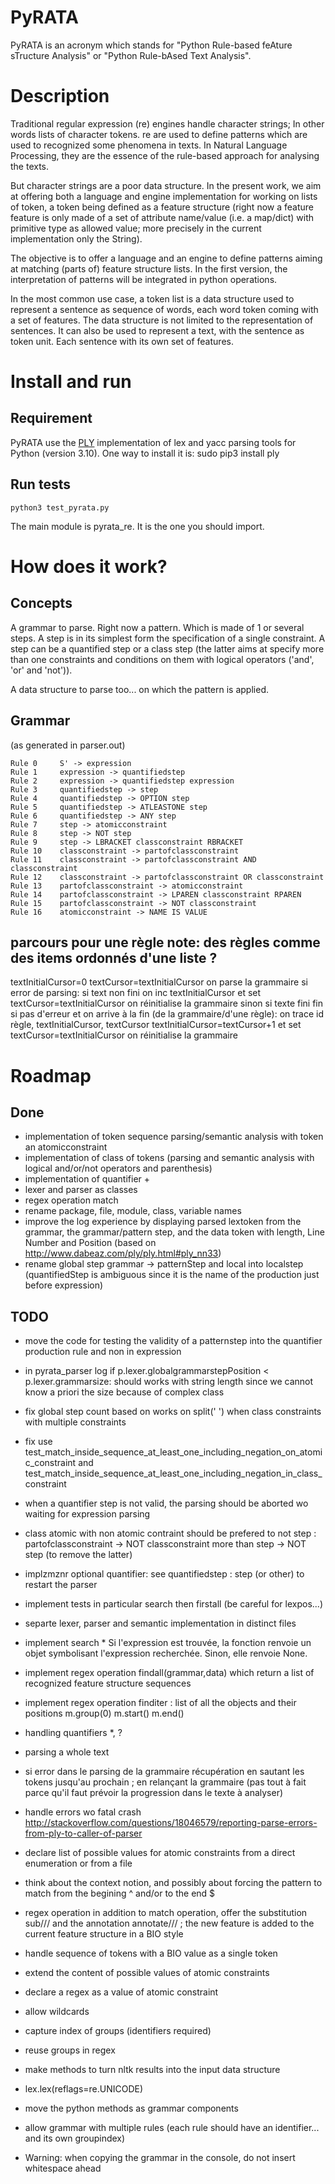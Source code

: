 # PyRATA
PyRATA is an acronym which stands for "Python Rule-based feAture sTructure Analysis" or "Python Rule-bAsed Text Analysis".

# Description
Traditional regular expression (re) engines handle character strings; In other words lists of character tokens.
re are used to define patterns which are used to recognized some phenomena in texts.
In Natural Language Processing, they are the essence of the rule-based approach for analysing the texts.

But character strings are a poor data structure. In the present work, we aim at offering both a language and engine implementation for working on lists of token, a token being defined as a feature structure (right now a feature feature is only made of a set of attribute name/value (i.e. a map/dict) with primitive type as allowed value; more precisely in the current implementation only the String).

The objective is to offer a language and an engine to define patterns aiming at matching (parts of) feature structure lists. In the first version, the interpretation of patterns will be integrated in python operations.

In the most common use case, a token list is a data structure used to represent a sentence as sequence of words, each word token coming with a set of features. 
The data structure is not limited to the representation of sentences. It can also be used to represent a text, with the sentence as token unit. Each sentence with its own set of features.

# Install and run

## Requirement
PyRATA use the [PLY](http://www.dabeaz.com/ply/ply.html "PLY") implementation of lex and yacc parsing tools for Python (version 3.10).
One way to install it is:
    sudo pip3 install ply

## Run tests
    python3 test_pyrata.py

The main module is pyrata_re. It is the one you should import.


# How does it work?

## Concepts 

A grammar to parse. Right now a pattern. Which is made of 1 or several steps. A step is in its simplest form the specification of a single constraint. A step can be a quantified step or a class step (the latter aims at specify more than one constraints and conditions on them with logical operators ('and', 'or' and 'not')).

A data structure to parse too... on which the pattern is applied.

## Grammar

(as generated in parser.out)

    Rule 0     S' -> expression
    Rule 1     expression -> quantifiedstep
    Rule 2     expression -> quantifiedstep expression
    Rule 3     quantifiedstep -> step
    Rule 4     quantifiedstep -> OPTION step
    Rule 5     quantifiedstep -> ATLEASTONE step
    Rule 6     quantifiedstep -> ANY step
    Rule 7     step -> atomicconstraint
    Rule 8     step -> NOT step
    Rule 9     step -> LBRACKET classconstraint RBRACKET
    Rule 10    classconstraint -> partofclassconstraint
    Rule 11    classconstraint -> partofclassconstraint AND classconstraint
    Rule 12    classconstraint -> partofclassconstraint OR classconstraint
    Rule 13    partofclassconstraint -> atomicconstraint
    Rule 14    partofclassconstraint -> LPAREN classconstraint RPAREN
    Rule 15    partofclassconstraint -> NOT classconstraint
    Rule 16    atomicconstraint -> NAME IS VALUE

## parcours pour une règle note: des règles comme des items ordonnés d'une liste ?
textInitialCursor=0
textCursor=textInitialCursor
on parse la grammaire
si error de parsing: 
  si text non fini
    on inc textInitialCursor et set textCursor=textInitialCursor
    on réinitialise la grammaire
  sinon si texte fini
    fin
si pas d'erreur et on arrive à la fin (de la grammaire/d'une règle):
  on trace id règle, textInitialCursor, textCursor
  textInitialCursor=textCursor+1  et set textCursor=textInitialCursor
  on réinitialise la grammaire


# Roadmap

##  Done 
* implementation of token sequence parsing/semantic analysis with token an atomicconstraint
* implementation of class of tokens (parsing and semantic analysis with logical and/or/not operators and parenthesis)
* implementation of quantifier +
* lexer and parser as classes
* regex operation match 
* rename package, file, module, class, variable names
* improve the log experience by displaying parsed lextoken from the grammar, the grammar/pattern step, and the data token with length, Line Number and Position (based on http://www.dabeaz.com/ply/ply.html#ply_nn33)
* rename global step grammar -> patternStep and local into localstep (quantifiedStep is ambiguous since it is the name of the production just before expression)

## TODO
* move the code for testing the validity of a patternstep into the quantifier production rule and non in expression
* in pyrata_parser log if p.lexer.globalgrammarstepPosition < p.lexer.grammarsize: should works with string length since we cannot know a priori the size because of complex class

* fix global step count based on works on split(' ') when class constraints with multiple constraints 
* fix use test_match_inside_sequence_at_least_one_including_negation_on_atomic_constraint and test_match_inside_sequence_at_least_one_including_negation_in_class_constraint
* when a quantifier step is not valid, the parsing should be aborted wo waiting for expression parsing
* class atomic with non atomic contraint should be prefered to not step : partofclassconstraint -> NOT classconstraint more than step -> NOT step (to remove the latter)
* implzmznr optional quantifier: see quantifiedstep : step (or other) to restart the parser 
* implement tests in particular search then firstall (be careful for lexpos...)
* separte lexer, parser and semantic implementation in distinct files
* implement search * Si l'expression est trouvée, la fonction renvoie un objet symbolisant l'expression recherchée. Sinon, elle renvoie None.
* implement regex operation findall(grammar,data) which return a list of recognized feature structure sequences
* implement regex operation finditer : list of all the objects and their positions m.group(0) m.start() m.end()
* handling quantifiers *, ?
* parsing a whole text 
* si error dans le parsing de la grammaire récupération en sautant les tokens jusqu'au prochain ; en relançant la grammaire (pas tout à fait parce qu'il faut prévoir la progression dans le texte à analyser)
* handle errors wo fatal crash http://stackoverflow.com/questions/18046579/reporting-parse-errors-from-ply-to-caller-of-parser
* declare list of possible values for atomic constraints from a direct enumeration or from a file
* think about the context notion, and possibly about forcing the pattern to match from the begining ^ and/or to the end $
* regex operation in addition to match operation, offer the substitution sub/// and the annotation annotate/// ; the new feature is added to the current feature structure in a BIO style
* handle sequence of tokens with a BIO value as a single token
* extend the content of possible values of atomic constraints
* declare a regex as a value of atomic constraint 
* allow wildcards
* capture index of groups (identifiers required)
* reuse groups in regex
* make methods to turn nltk results into the input data structure
* lex.lex(reflags=re.UNICODE)
* move the python methods as grammar components
* allow grammar with multiple rules (each rule should have an identifier... and its own groupindex)
* Warning: when copying the grammar in the console, do not insert whitespace ahead


